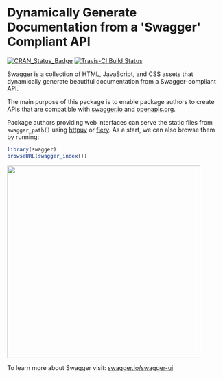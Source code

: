 Dynamically Generate Documentation from a 'Swagger' Compliant API
================

[![CRAN\_Status\_Badge](https://www.r-pkg.org/badges/version/swagger)](https://cran.r-project.org/package=swagger)
[![Travis-CI Build Status](https://travis-ci.org/rstudio/swagger.svg?branch=master)](https://travis-ci.org/rstudio/swagger)

Swagger is a collection of HTML, JavaScript, and CSS assets that dynamically generate beautiful documentation from a Swagger-compliant API.

The main purpose of this package is to enable package authors to create APIs that are compatible with [swagger.io](https://swagger.io/) and [openapis.org](https://www.openapis.org/).

Package authors providing web interfaces can serve the static files from `swagger_path()` using [httpuv](https://github.com/rstudio/httpuv) or [fiery](https://github.com/thomasp85/fiery). As a start, we can also browse them by running:

``` r
library(swagger)
browseURL(swagger_index())
```

<img src="tools/readme/browse_swagger.png" width=450 />

To learn more about Swagger visit: [swagger.io/swagger-ui](https://swagger.io/swagger-ui/)
